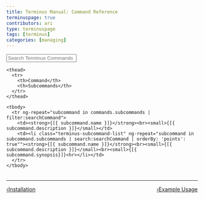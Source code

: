 ```yaml
---
title: Terminus Manual: Command Reference
terminuspage: true
contributors: ari
type: terminuspage
tags: [terminus]
categories: [managing]
---
```


<div class="container col-md-12" ng-app="terminusCommandsApp" ng-controller="mainController">

  <form>
    <div class="form-group">
      <div class="input-group">
        <div class="input-group-addon"><i class="fa fa-search"></i></div>
        <input type="text" class="form-control" placeholder="Search Terminus Commands" ng-model="searchCommand">
        <div style="background:#fff;cursor:pointer;" ng-click="clearFilters()" class="input-group-addon">
        <span class="fa fa-times"></span>
        </div>
      </div>      
    </div>
  </form>
  <table class="table table-responsive table-bordered table-striped">

    <thead>
      <tr>
        <th>Command</th>
        <th>Subcommands</th>
      </tr>
    </thead>

    <tbody>
      <tr ng-repeat="subcommand in commands.subcommands | filter:searchCommand">
        <td><strong>{[{ subcommand.name }]}</strong><br><small>{[{ subcommand.description }]}</small></td>
        <td><li class="terminus-subcommand-list" ng-repeat="subcommand in subcommand.subcommands | search:searchCommand | orderBy: 'points': true""><strong>{[{ subcommand.name }]}</strong><br><small>{[{ subcommand.description }]}</small><br><small>{[{ subcommand.synopsis}]}<hr></li></td>
      </tr>
    </tbody>

  </table>
</div>

<div class="terminus-pager col-md-12">
  <hr>
      <a style="float:left;" href="/docs/terminus/install"><span class="terminus-pager-lsaquo">&lsaquo;</span>Installation</a>
      <a style="float:right;" href="/docs/terminus/examples"><span class="terminus-pager-rsaquo">&rsaquo;</span>Example Usage</a>
</div>
